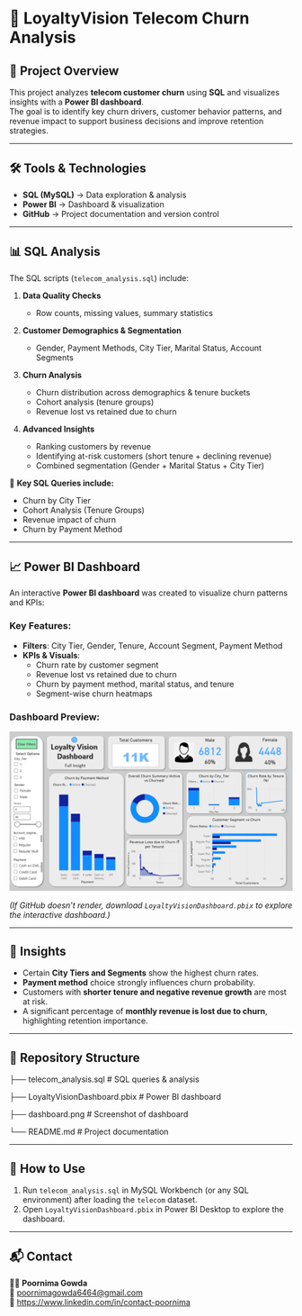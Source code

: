# 📂 LoyaltyVision Telecom Churn Analysis

## 📌 Project Overview
This project analyzes **telecom customer churn** using **SQL** and visualizes insights with a **Power BI dashboard**.  
The goal is to identify key churn drivers, customer behavior patterns, and revenue impact to support business decisions and improve retention strategies.  

---

## 🛠️ Tools & Technologies
- **SQL (MySQL)** → Data exploration & analysis  
- **Power BI** → Dashboard & visualization  
- **GitHub** → Project documentation and version control  

---

## 📊 SQL Analysis
The SQL scripts (`telecom_analysis.sql`) include:  

1. **Data Quality Checks**
   - Row counts, missing values, summary statistics  

2. **Customer Demographics & Segmentation**
   - Gender, Payment Methods, City Tier, Marital Status, Account Segments  

3. **Churn Analysis**
   - Churn distribution across demographics & tenure buckets  
   - Cohort analysis (tenure groups)  
   - Revenue lost vs retained due to churn  

4. **Advanced Insights**
   - Ranking customers by revenue  
   - Identifying at-risk customers (short tenure + declining revenue)  
   - Combined segmentation (Gender + Marital Status + City Tier)  

📌 **Key SQL Queries include:**  
- Churn by City Tier  
- Cohort Analysis (Tenure Groups)  
- Revenue impact of churn  
- Churn by Payment Method  

---

## 📈 Power BI Dashboard
An interactive **Power BI dashboard** was created to visualize churn patterns and KPIs:  

### Key Features:
- **Filters**: City Tier, Gender, Tenure, Account Segment, Payment Method  
- **KPIs & Visuals**:
  - Churn rate by customer segment  
  - Revenue lost vs retained due to churn  
  - Churn by payment method, marital status, and tenure  
  - Segment-wise churn heatmaps  

### Dashboard Preview:
![Dashboard Screenshot](dashboard.png)  

*(If GitHub doesn’t render, download `LoyaltyVisionDashboard.pbix` to explore the interactive dashboard.)*  

---

## 🔑 Insights
- Certain **City Tiers and Segments** show the highest churn rates.  
- **Payment method** choice strongly influences churn probability.  
- Customers with **shorter tenure and negative revenue growth** are most at risk.  
- A significant percentage of **monthly revenue is lost due to churn**, highlighting retention importance.  

---

## 📂 Repository Structure
├── telecom_analysis.sql # SQL queries & analysis

├── LoyaltyVisionDashboard.pbix # Power BI dashboard

├── dashboard.png # Screenshot of dashboard

└── README.md # Project documentation


---

## 🚀 How to Use
1. Run `telecom_analysis.sql` in MySQL Workbench (or any SQL environment) after loading the `telecom` dataset.  
2. Open `LoyaltyVisionDashboard.pbix` in Power BI Desktop to explore the dashboard.  

---

## 📬 Contact
👩‍💻 **Poornima Gowda**  
📧 poornimagowda6464@gmail.com  
🔗 https://www.linkedin.com/in/contact-poornima


